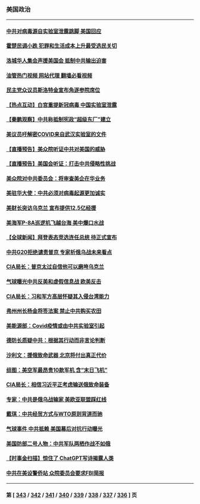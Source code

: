 ### 美国政治
---
#### [中共对病毒源自实验室泄露跳脚 美国回应](../../pages/ncid1078159/n13939853.md?02281645) 
#### [霍楚民调小跌 犯罪和生活成本上升最受选民关切](../../pages/ncid1078159/n13939824.md?02281645) 
#### [洛城华人集会声援美国会 抵制中共输出迫害](../../pages/ncid1078159/n13939797.md?02281645) 
#### [油管热门视频 网站代理 翻墙必看视频](http://138.2.39.72:81/youtube.html?epic-marker?02281645)
#### [民主党众议员斯洛特金宣布角逐参院席位](../../pages/ncid1078159/n13939630.md?02281645) 
#### [【热点互动】白宫重提新冠病毒 中国实验室泄露](../../pages/ncid1078159/n13939632.md?02281645) 
#### [【秦鹏观察】中共称抵制宪政“超级东厂”建立](../../pages/ncid1078159/n13939636.md?02281645) 
#### [美议员吁解密COVID来自武汉实验室的文件](../../pages/ncid1078159/n13939562.md?02281645) 
#### [【直播预告】美众院听证中共对美国的威胁](../../pages/ncid1078159/n13939580.md?02281645) 
#### [【直播预告】美国会听证：打击中共侵略性挑战](../../pages/ncid1078159/n13939583.md?02281645) 
#### [美众院对中共委员会：将审查美企在华业务](../../pages/ncid1078159/n13939531.md?02281645) 
#### [美驻华大使：中共必须对病毒起源更加诚实](../../pages/ncid1078159/n13939559.md?02281645) 
#### [美财长突访乌克兰 宣布提供12.5亿经援](../../pages/ncid1078159/n13939563.md?02281645) 
#### [美海军P-8A巡逻机飞越台海 美中爆口水战](../../pages/ncid1078159/n13939498.md?02281645) 
#### [【全球新闻】拜登表态竞选连任总统 待正式宣布](../../pages/ncid1078159/n13939307.md?02281645) 
#### [中共G20拒绝谴责普京 专家析俄乌战未来看点](../../pages/ncid1078159/n13936652.md?02281645) 
#### [CIA局长：普京太过自信他可以磨垮乌克兰](../../pages/ncid1078159/n13939042.md?02281645) 
#### [气球曝光中共反美和虚假信息战 欧美反击](../../pages/ncid1078159/n13938863.md?02281645) 
#### [CIA局长：习和军方高层怀疑其入侵台湾能力](../../pages/ncid1078159/n13938935.md?02281645) 
#### [弗州州长杨金将签法案 禁止中共购买农田](../../pages/ncid1078159/n13938901.md?02281645) 
#### [美能源部：Covid疫情或由中共实验室引起](../../pages/ncid1078159/n13938865.md?02281645) 
#### [德防长质疑中共：根据其行动而非言论判断](../../pages/ncid1078159/n13938864.md?02281645) 
#### [沙利文：援俄致命武器 北京将付出真正代价](../../pages/ncid1078159/n13937636.md?02281645) 
#### [组图：美空军最昂贵10款军机 含“末日飞机”](../../pages/ncid1078159/n13915808.md?02281645) 
#### [CIA局长：相信习近平正考虑输送俄致命装备](../../pages/ncid1078159/n13938427.md?02281645) 
#### [专家：中共是俄乌战输家 美欧亚联盟踩红线](../../pages/ncid1078159/n13937688.md?02281645) 
#### [戴琪：中共经贸方式与WTO原则背道而驰](../../pages/ncid1078159/n13938289.md?02281645) 
#### [气球事件 中共抵赖 美国幕后对抗行动曝光](../../pages/ncid1078159/n13938261.md?02281645) 
#### [美国防部二号人物：中共军队两栖作战不如俄](../../pages/ncid1078159/n13938262.md?02281645) 
#### [【时事金扫描】惊住了 ChatGPT写诗揭露人类](../../pages/ncid1078159/n13938142.md?02281645) 
#### [中共在美设警侨站 众院委员会要求FBI简报](../../pages/ncid1078159/n13938015.md?02281645) 

---
#### 第 [ [343](./343.md?02281645) / [342](./342.md?02281645) / [341](./341.md?02281645) / [340](./340.md?02281645) / [339](./339.md?02281645) / [338](./338.md?02281645) / [337](./337.md?02281645) / [336](./336.md?02281645) ] 页
